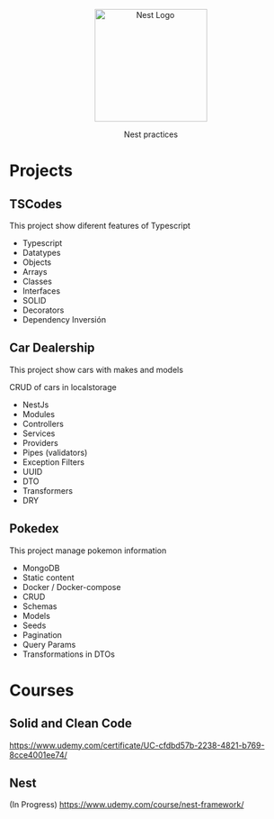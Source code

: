 <p align="center">
  <a href="http://nestjs.com/" target="blank"><img src="https://nestjs.com/img/logo-small.svg" width="200" alt="Nest Logo" /></a>
</p>

[circleci-image]: https://img.shields.io/circleci/build/github/nestjs/nest/master?token=abc123def456
[circleci-url]: https://circleci.com/gh/nestjs/nest

  <p align="center"> Nest practices </p>

# Projects

## TSCodes

This project show diferent features of Typescript

* Typescript
* Datatypes
* Objects
* Arrays
* Classes
* Interfaces
* SOLID
* Decorators
* Dependency Inversión

## Car Dealership

This project show cars with makes and models

CRUD of cars in localstorage

* NestJs
* Modules
* Controllers
* Services
* Providers
* Pipes (validators)
* Exception Filters
* UUID
* DTO
* Transformers
* DRY

## Pokedex

This project manage pokemon information

* MongoDB
* Static content
* Docker / Docker-compose
* CRUD
* Schemas
* Models
* Seeds
* Pagination
* Query Params
* Transformations in DTOs

# Courses

## Solid and Clean Code
https://www.udemy.com/certificate/UC-cfdbd57b-2238-4821-b769-8cce4001ee74/

## Nest
(In Progress) https://www.udemy.com/course/nest-framework/